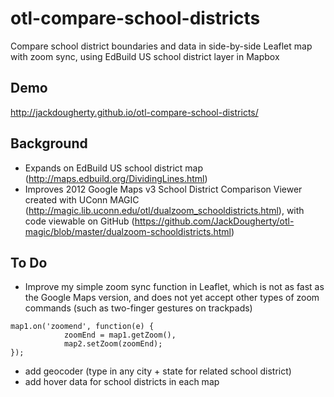 # otl-compare-school-districts
Compare school district boundaries and data in side-by-side Leaflet map with zoom sync, using EdBuild US school district layer in Mapbox

## Demo
http://jackdougherty.github.io/otl-compare-school-districts/

## Background
- Expands on EdBuild US school district map (http://maps.edbuild.org/DividingLines.html)
- Improves 2012 Google Maps v3 School District Comparison Viewer created with UConn MAGIC (http://magic.lib.uconn.edu/otl/dualzoom_schooldistricts.html), with code viewable on GitHub (https://github.com/JackDougherty/otl-magic/blob/master/dualzoom-schooldistricts.html)

## To Do
- Improve my simple zoom sync function in Leaflet, which is not as fast as the Google Maps version, and does not yet accept other types of zoom commands (such as two-finger gestures on trackpads)
```
map1.on('zoomend', function(e) {
        	zoomEnd = map1.getZoom(),
        	map2.setZoom(zoomEnd);
});
```

- add geocoder (type in any city + state for related school district)
- add hover data for school districts in each map

